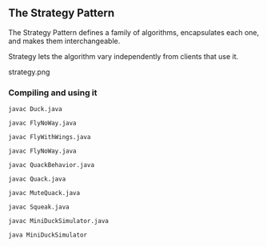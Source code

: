
## The Strategy Pattern

The Strategy Pattern defines a family of algorithms, encapsulates each one, and makes them interchangeable.

Strategy lets the algorithm vary independently from clients that use it.

strategy.png

### Compiling and using it

```
javac Duck.java

javac FlyNoWay.java

javac FlyWithWings.java

javac FlyNoWay.java

javac QuackBehavior.java

javac Quack.java

javac MuteQuack.java

javac Squeak.java

javac MiniDuckSimulator.java

java MiniDuckSimulator

```
